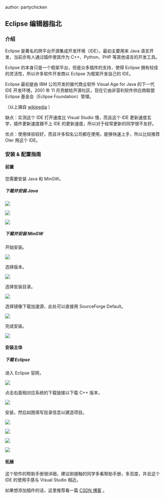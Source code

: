 author: partychicken

## Eclipse 编辑器指北

### 介绍

Eclipse 是著名的跨平台开源集成开发环境（IDE）。最初主要用来 Java 语言开发，当前亦有人通过插件使其作为 C++、Python、PHP 等其他语言的开发工具。

Eclipse 的本身只是一个框架平台，但是众多插件的支持，使得 Eclipse 拥有较佳的灵活性，所以许多软件开发商以 Eclipse 为框架开发自己的 IDE。

Eclipse 最初是由 IBM 公司开发的替代商业软件 Visual Age for Java 的下一代 IDE 开发环境，2001 年 11 月贡献给开源社区，现在它由非营利软件供应商联盟 Eclipse 基金会（Eclipse Foundation）管理。

（以上摘自 [wikipedia](https://zh.wikipedia.org/wiki/Eclipse) ）

缺点：实测这个 IDE 打开速度比 Visual Studio 慢，而且这个 IDE 更新速度玄学，插件更新速度跟不上 IDE 的更新速度，所以对于经常更新的同学很不友好。

优点：使用体验较好，而且许多知名公司都在使用，能够快速上手，所以比较推荐 OIer 用这个 IDE。

### 安装 & 配置指南

#### 前置

您需要安装 Java 和 MinGW。

##### 下载并安装 Java

![](./images/eclipse1-1.png)

![](./images/eclipse1-2.png)

![](./images/eclipse1-3.png)

##### 下载并安装 MinGW

开始安装。

![](./images/eclipse1-4.png)

选择版本。

![](./images/eclipse1-5.png)

选择安装目录。

![](./images/eclipse1-6.png)

选择镜像下载加速源，此处可以直接用 SourceForge Default。

![](./images/eclipse1-7.png)

完成安装。

![](./images/eclipse1-8.png)

#### 安装主体

##### 下载 Eclipse

进入 Eclipse 官网，

![](./images/eclipse2.png)

点击右面相对应系统的下载链接以下载 C++ 版本，

![](./images/eclipse3.png)

安装，然后如图填写目录信息以建造项目。

![](./images/eclipse4.png)

![](./images/eclipse5.png)

![](./images/eclipse6.png)

![](./images/eclipse7.png)

#### 拓展

这个软件的帮助手册很详细，建议刚接触的同学多看帮助手册，多百度，并且这个 IDE 的使用手感与 Visual Studio 相近。

如果想添加插件的话，这里推荐看一篇 [CSDN 博客](https://blog.csdn.net/csdnnews/article/details/78495979) 。
